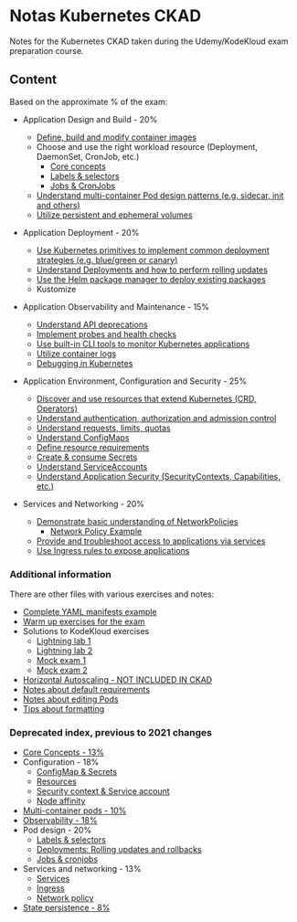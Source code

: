 # Notas Kubernetes CKAD 

Notes for the Kubernetes CKAD taken during the Udemy/KodeKloud exam preparation course.

## Content

Based on the approximate % of the exam:

- Application Design and Build - 20%
  - [Define, build and modify container images](ckad-02-config-05-container_images.md)
  - Choose and use the right workload resource (Deployment, DaemonSet, CronJob, etc.)
    - [Core concepts](ckad-01-core_concepts.md)
    - [Labels & selectors](ckad-05-pod_design-01-labels_selectors.md)
    - [Jobs & CronJobs](ckad-05-pod_design-04-jobs_cronjobs.md)
  - [Understand multi-container Pod design patterns (e.g. sidecar, init and others)](ckad-03-multi_container_pods.md)
  - [Utilize persistent and ephemeral volumes](ckad-07-state_persistence_volumes.md)

- Application Deployment - 20%
  - [Use Kubernetes primitives to implement common deployment strategies (e.g. blue/green or canary)](ckad-05-pod_design-03-deployment_strategies.md)
  - [Understand Deployments and how to perform rolling updates](ckad-05-pod_design-02-roll_deployments.md)
  - [Use the Helm package manager to deploy existing packages](ckad-05-pod_design-05-helm.md)
  - Kustomize

- Application Observability and Maintenance - 15%
  - [Understand API deprecations](ckad-04-api-deprecation.md)
  - [Implement probes and health checks](ckad-04-observability.md#1-probes)
  - [Use built-in CLI tools to monitor Kubernetes applications](ckad-04-observability.md#4-monitoring)
  - [Utilize container logs](ckad-04-observability.md#3-logs)
  - [Debugging in Kubernetes](ckad-04-observability.md#5-debug-pods)

- Application Environment, Configuration and Security - 25%
  - [Discover and use resources that extend Kubernetes (CRD, Operators)](ckad-02-config-06-crd-operators.md)
  - [Understand authentication, authorization and admission control](ckad-02-config-03-security-auth-rbac.md)
  - [Understand requests, limits, quotas](ckad-02-config-02-resources.md)
  - [Understand ConfigMaps](ckad-02-config-01-properties.md)
  - [Define resource requirements](ckad-02-config-04-affinity.md)
  - [Create & consume Secrets](ckad-02-config-01-properties.md)
  - [Understand ServiceAccounts](ckad-02-config-03-security.md#2-service-account)
  - [Understand Application Security (SecurityContexts, Capabilities, etc.)](ckad-02-config-03-security.md#1-security-context)

- Services and Networking - 20%
  - [Demonstrate basic understanding of NetworkPolicies](ckad-06-services_network-03-networking.md)
    - [Network Policy Example](ckad-06-services_network-04-network_policy_example.md)
  - [Provide and troubleshoot access to applications via services](ckad-06-services_network-01-services.md)
  - [Use Ingress rules to expose applications](ckad-06-services_network-02-ingress.md)

### Additional information

There are other files with various exercises and notes:
- [Complete YAML manifests example](ckad-99-others-02-example_complete.md)
- [Warm up exercises for the exam](ckad-99-others-08-warm_up.md)
- Solutions to KodeKloud exercises
  - [Lightning lab 1](ckad-99-others-04-lightning_lab_1.md)
  - [Lightning lab 2](ckad-99-others-05-lightning_lab_2.md)
  - [Mock exam 1](ckad-99-others-06-mock_exam_1.md)
  - [Mock exam 2](ckad-99-others-07-mock_exam_2.md)
- [Horizontal Autoscaling - NOT INCLUDED IN CKAD](ckad-99-others-01-horizontal_autoscaling.md)
- [Notes about default requirements](ckad-note_detault_resource_req.md)
- [Notes about editing Pods](ckad-note_edit-pods.md)
- [Tips about formatting](ckad-tips_formatting.md)

### Deprecated index, previous to 2021 changes

- [Core Concepts - 13%](ckad-01-core_concepts.md)
- Configuration - 18%
  - [ConfigMap & Secrets](ckad-02-config-01-properties.md)
  - [Resources](ckad-02-config-02-resources.md)
  - [Security context & Service account](ckad-02-config-03-security.md)
  - [Node affinity](ckad-02-config-04-affinity.md)
- [Multi-container pods - 10%](ckad-03-multi_container_pods.md)
- [Observability - 18%](ckad-04-observability.md)
- Pod design - 20%
  - [Labels & selectors](ckad-05-pod_design-01-labels_selectors.md)
  - [Deployments: Rolling updates and rollbacks](ckad-05-pod_design-02-roll_deployments.md)
  - [Jobs & cronjobs](ckad-05-pod_design-04-jobs_cronjobs.md)
- Services and networking - 13%
  - [Services](ckad-06-services_network-01-services.md)
  - [Ingress](ckad-06-services_network-02-ingress.md)
  - [Network policy](ckad-06-services_network-03-networking.md)
- [State persistence - 8%](ckad-07-state_persistence_volumes.md)